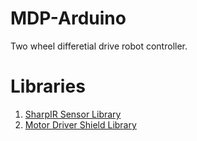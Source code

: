 # MDP-Arduino
Two wheel differetial drive robot controller.

# Libraries
1. [SharpIR Sensor Library](https://dl.dropboxusercontent.com/u/21592548/SharpIR.zip)
2. [Motor Driver Shield Library](https://github.com/pololu/dual-vnh5019-motor-shield/archive/master.zip)
